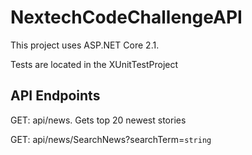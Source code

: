 # NextechCodeChallengeAPI

This project uses ASP.NET Core 2.1.

Tests are located in the XUnitTestProject

## API Endpoints

GET: api/news. Gets top 20 newest stories

GET: api/news/SearchNews?searchTerm=`string`
